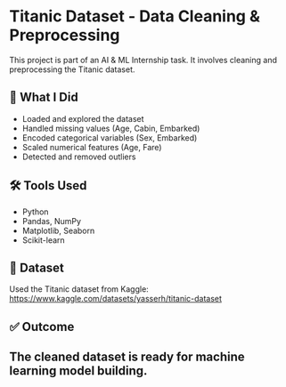 # Titanic Dataset - Data Cleaning & Preprocessing
This project is part of an AI & ML Internship task. It involves cleaning and preprocessing the Titanic dataset.
## 🚀 What I Did
- Loaded and explored the dataset
- Handled missing values (Age, Cabin, Embarked)
- Encoded categorical variables (Sex, Embarked)
- Scaled numerical features (Age, Fare)
- Detected and removed outliers
## 🛠 Tools Used
- Python
- Pandas, NumPy
- Matplotlib, Seaborn
- Scikit-learn
## 📁 Dataset
Used the Titanic dataset from Kaggle: https://www.kaggle.com/datasets/yasserh/titanic-dataset
## ✅ Outcome
The cleaned dataset is ready for machine learning model building.
---
